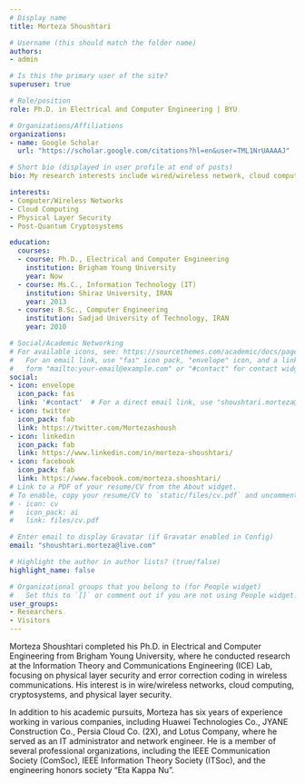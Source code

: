 ```yaml
---
# Display name
title: Morteza Shoushtari

# Username (this should match the folder name)
authors:
- admin

# Is this the primary user of the site?
superuser: true

# Role/position
role: Ph.D. in Electrical and Computer Engineering | BYU

# Organizations/Affiliations
organizations:
- name: Google Scholar
  url: "https://scholar.google.com/citations?hl=en&user=TML1NrUAAAAJ"

# Short bio (displayed in user profile at end of posts)
bio: My research interests include wired/wireless network, cloud computing and Physical Layer Security / Coding.

interests:
- Computer/Wireless Networks
- Cloud Computing
- Physical Layer Security
- Post-Quantum Cryptosystems 

education:
  courses:
  - course: Ph.D., Electrical and Computer Engineering
    institution: Brigham Young University
    year: Now
  - course: Ms.C., Information Technology (IT)
    institution: Shiraz University, IRAN
    year: 2013
  - course: B.Sc., Computer Engineering
    institution: Sadjad University of Technology, IRAN
    year: 2010

# Social/Academic Networking
# For available icons, see: https://sourcethemes.com/academic/docs/page-builder/#icons
#   For an email link, use "fas" icon pack, "envelope" icon, and a link in the
#   form "mailto:your-email@example.com" or "#contact" for contact widget.
social:
- icon: envelope
  icon_pack: fas
  link: '#contact'  # For a direct email link, use "shoushtari.morteza@live.com".
- icon: twitter
  icon_pack: fab
  link: https://twitter.com/Mortezashoush
- icon: linkedin
  icon_pack: fab
  link: https://www.linkedin.com/in/morteza-shoushtari/
- icon: facebook
  icon_pack: fab
  link: https://www.facebook.com/morteza.shooshtari/
# Link to a PDF of your resume/CV from the About widget.
# To enable, copy your resume/CV to `static/files/cv.pdf` and uncomment the lines below.
# - icon: cv
#   icon_pack: ai
#   link: files/cv.pdf

# Enter email to display Gravatar (if Gravatar enabled in Config)
email: "shoushtari.morteza@live.com"

# Highlight the author in author lists? (true/false)
highlight_name: false

# Organizational groups that you belong to (for People widget)
#   Set this to `[]` or comment out if you are not using People widget.
user_groups:
- Researchers
- Visitors
---
```


Morteza Shoushtari completed his Ph.D. in Electrical and Computer Engineering from Brigham Young University, where he conducted research at the Information Theory and Communications Engineering (ICE) Lab, focusing on physical layer security and error correction coding in wireless communications. His interest is in wire/wireless networks, cloud computing, cryptosystems, and physical layer security.

In addition to his academic pursuits, Morteza has six years of experience working in various companies, including Huawei Technologies Co., JYANE Construction Co., Persia Cloud Co. (2X), and Lotus Company, where he served as an IT administrator and network engineer. He is a member of several professional organizations, including the IEEE Communication Society (ComSoc), IEEE Information Theory Society (ITSoc), and the engineering honors society “Eta Kappa Nu”.

